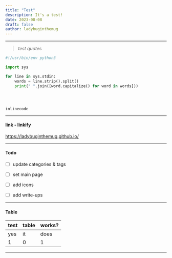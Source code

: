 ```yaml
---
title: "Test"
description: It's a test!
date: 2023-08-08
draft: false
author: ladybuginthemug
---
```






---

> *test quotes*
>>


```python
#!/usr/bin/env python3

import sys

for line in sys.stdin:
    words = line.strip().split()
    print(" ".join([word.capitalize() for word in words]))





```


`inlinecode`

________

#### link - linkify 

https://ladybuginthemug.github.io/

______

#### Todo
- [ ] update categories & tags
- [ ] set main page
- [ ] add icons
- [ ] add write-ups


---
#### Table


| test | table | works? |
| ---- | ----- | ------ |
| yes  | it    | does     |
| 1    |  0    |  1     |



---

